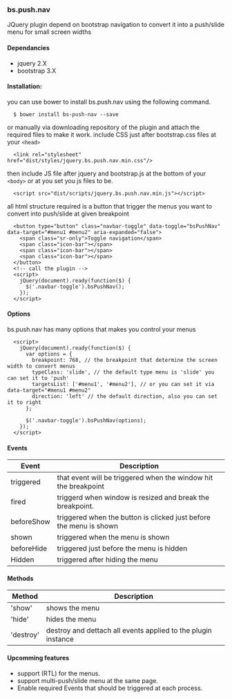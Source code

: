 ### bs.push.nav
JQuery plugin depend on bootstrap navigation to convert it into a push/slide menu for small screen widths

#### Dependancies
  * jquery 2.X
  * bootstrap 3.X

#### Installation:
you can use bower to install bs.push.nav using the following command.

```
  $ bower install bs-push-nav --save
```

or manually via downloading repository of the plugin and attach the required files to make it work.
include CSS just after bootstrap.css files at your `<head>`

```
  <link rel="stylesheet" href="dist/styles/jquery.bs.push.nav.min.css"/>
```

then include JS file after jquery and bootstrap.js at the bottom of your `<body>` or at you set you js files to be.

```
  <script src="dist/scripts/jquery.bs.push.nav.min.js"></script>
```

all html structure required is a button that trigger the menus you want to convert into push/slide at given breakpoint

```
  <button type="button" class="navbar-toggle" data-toggle="bsPushNav" data-target="#menu1 #menu2" aria-expanded="false">
    <span class="sr-only">Toggle navigation</span>
    <span class="icon-bar"></span>
    <span class="icon-bar"></span>
    <span class="icon-bar"></span>
  </button>
  <!-- call the plugin -->
  <script>
    jQuery(document).ready(function($) {
      $('.navbar-toggle').bsPushNav();
    });
  </script>

```

#### Options
bs.push.nav has many options that makes you control your menus
```
  <script>
    jQuery(document).ready(function($) {
      var options = {
        breakpoint: 768, // the breakpoint that determine the screen width to convert menus
        typeClass: 'slide', // the default type menu is 'slide' you can set it to 'push'
        targetsList: ['#menu1', '#menu2'], // or you can set it via data-target="#menu1 #menu2"
        direction: 'left' // the default direction, also you can set it to right
      };

      $('.navbar-toggle').bsPushNav(options);
    });
  </script>
```

#### Events

Event           | Description                                                             
--------------- | ------------------------------------------------------------------------
triggered       | that event will be triggered when the window hit the breakpoint 
fired           | triggerd when window is resized and break the breakpoint.
beforeShow      | triggered when the button is clicked just before the menu is shown
shown           | triggered when the menu is shown
beforeHide      | triggered just before the menu is hidden
Hidden          | triggered after hiding the menu

#### Methods

Method           | Description                                                            
---------------- | -----------------------------------------------------------------------
'show'           | shows the menu
'hide'           | hides the menu
'destroy'        | destroy and dettach all events applied to the plugin instance

#### Upcomming features
  * support (RTL) for the menus.
  * support multi-push/slide menu at the same page.
  * Enable required Events that should be triggered at each process.


